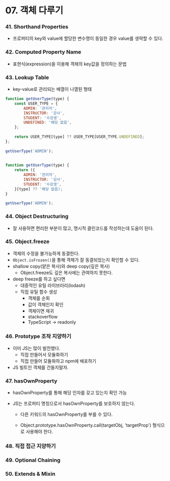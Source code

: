 # 07. 객체 다루기

### 41. Shorthand Properties

- 프로퍼티의 key와 value에 할당한 변수명이 동일한 경우 value를 생략할 수 있다.



### 42. Computed Property Name

- 표현식(expression)을 이용해 객체의 key값을 정의하는 문법



### 43. Lookup Table

- key-value로 관리되는 배열이 나열된 형태

```javascript
function getUserType(type) {
    const USER_TYPE = {
        ADMIN: '관리자',
        INSTRUCTOR: '강사',
        STUDENT: '수강생',
        UNDEFINED: '해당 없음',
    };
    
    return USER_TYPE[type] ?? USER_TYPE[USER_TYPE.UNDEFINED];
};
    
getUserType('ADMIN');
    
    
function getUserType(type) {
    return ({
        ADMIN: '관리자',
        INSTRUCTOR: '강사',
        STUDENT: '수강생',
    }[type] ?? '해당 없음);
}
 
getUserType('ADMIN');
```



### 44. Object Destructuring

- 잘 사용하면 편리한 부분이 많고, 명시적 클린코드를 작성하는데 도움이 된다.



### 45. Object.freeze

- 객체의 수정을 불가능하게 동결한다.
- `Object.isFrozen()`을 통해 객체가 잘 동결되었는지 확인할 수 있다.
- shallow copy(얕은 복사)와 deep copy(깊은 복사)
  - Object.freeze도 깊은 복사에는 관여하지 못한다.
- deep freeze를 하고 싶다면
  - 대중적인 유틸 라이브러리(lodash)
  - 직접 유틸 함수 생성
    - 객체를 순회
    - 값이 객체인지 확인
    - 객체이면 재귀
    - stackoverflow
    - TypeScript -> readonly



### 46. Prototype 조작 지양하기

- 이미 JS는 많이 발전했다.
  - 직접 만들어서 모듈화하기
  - 직접 만들어 모듈화하고 npm에 배포하기
- JS 빌트인 객체를 건들지말자.



### 47. hasOwnProperty

- hasOwnProperty를 통해 해당 인자를 갖고 있는지 확인 가능

- JS는 프로퍼티 명칭으로서 hasOwnProperty를 보호하지 않는다.

  - 다른 키워드의 hasOwnProperty를 부를 수 있다.

  - Object.prototype.hasOwnProperty.call(targetObj, 'targetProp') 형식으로 사용해야 한다.



### 48. 직접 접근 지양하기



### 49. Optional Chaining



### 50. Extends & Mixin